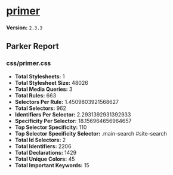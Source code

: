 # [primer]( http://primercss.io )

**Version:** `2.3.3`

## Parker Report

### css/primer.css

- **Total Stylesheets:** 1
- **Total Stylesheet Size:** 48026
- **Total Media Queries:** 3
- **Total Rules:** 663
- **Selectors Per Rule:** 1.4509803921568627
- **Total Selectors:** 962
- **Identifiers Per Selector:** 2.2931392931392933
- **Specificity Per Selector:** 18.156964656964657
- **Top Selector Specificity:** 110
- **Top Selector Specificity Selector:** .main-search #site-search
- **Total Id Selectors:** 2
- **Total Identifiers:** 2206
- **Total Declarations:** 1429
- **Total Unique Colors:** 45
- **Total Important Keywords:** 15

